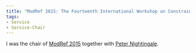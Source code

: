 ```yaml
---
title: "ModRef 2015: The Fourteenth International Workshop on Constraint Modelling and Reformulation"
tags:
- Service
- Service-Chair
---
```


I was the chair of [ModRef 2015](http://booleconferences.ucc.ie/cp2015workshops/modref) together with [Peter Nightingale](https://www-users.york.ac.uk/peter.nightingale/).

